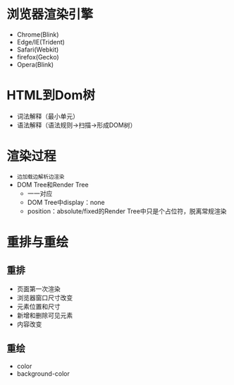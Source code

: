 # 浏览器渲染引擎
* Chrome(Blink)
* Edge/IE(Trident)
* Safari(Webkit)
* firefox(Gecko)
* Opera(Blink)

# HTML到Dom树
* 词法解释（最小单元）
* 语法解释（语法规则->扫描->形成DOM树）

# 渲染过程
* `边加载边解析边渲染`
* DOM Tree和Render Tree
    * 一一对应
    * DOM Tree中display：none
    * position：absolute/fixed的Render Tree中只是个占位符，脱离常规渲染
    
# 重排与重绘
## 重排
* 页面第一次渲染
* 浏览器窗口尺寸改变
* 元素位置和尺寸
* 新增和删除可见元素
* 内容改变
## 重绘
* color
* background-color